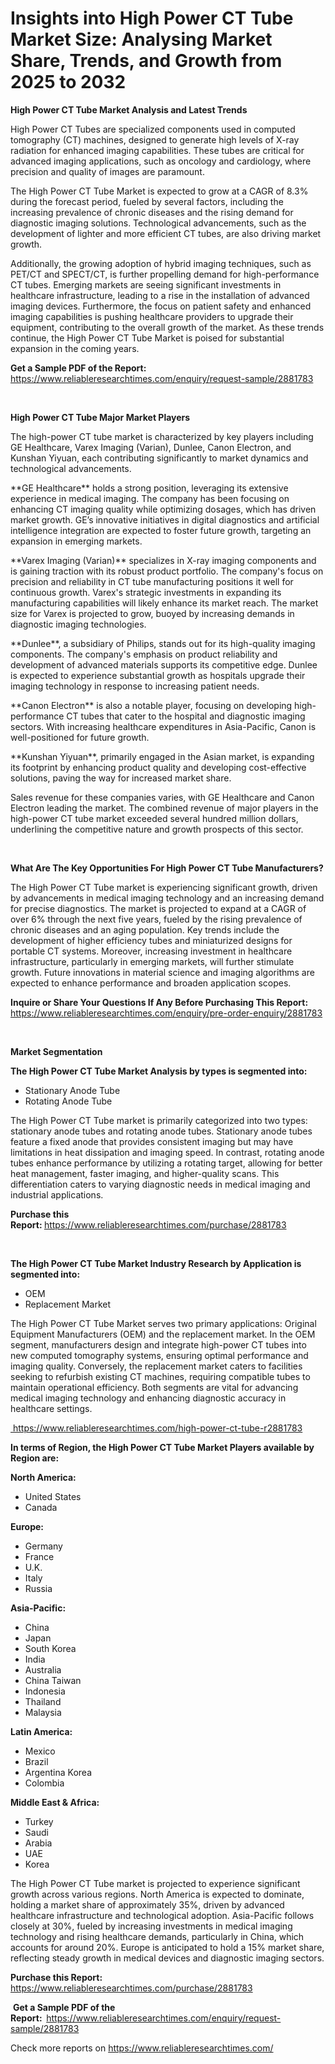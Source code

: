 <p><h1>Insights into High Power CT Tube Market Size: Analysing Market Share, Trends, and Growth from 2025 to 2032</h1></p><p><strong>High Power CT Tube Market Analysis and Latest Trends</strong></p>
<p><p>High Power CT Tubes are specialized components used in computed tomography (CT) machines, designed to generate high levels of X-ray radiation for enhanced imaging capabilities. These tubes are critical for advanced imaging applications, such as oncology and cardiology, where precision and quality of images are paramount.</p><p>The High Power CT Tube Market is expected to grow at a CAGR of 8.3% during the forecast period, fueled by several factors, including the increasing prevalence of chronic diseases and the rising demand for diagnostic imaging solutions. Technological advancements, such as the development of lighter and more efficient CT tubes, are also driving market growth. </p><p>Additionally, the growing adoption of hybrid imaging techniques, such as PET/CT and SPECT/CT, is further propelling demand for high-performance CT tubes. Emerging markets are seeing significant investments in healthcare infrastructure, leading to a rise in the installation of advanced imaging devices. Furthermore, the focus on patient safety and enhanced imaging capabilities is pushing healthcare providers to upgrade their equipment, contributing to the overall growth of the market. As these trends continue, the High Power CT Tube Market is poised for substantial expansion in the coming years.</p></p>
<p><strong>Get a Sample PDF of the Report:&nbsp;</strong> <a href="https://www.reliableresearchtimes.com/enquiry/request-sample/2881783?utm_campaign=2989&utm_medium=2&utm_source=Github&utm_content=ia&utm_term=12032025&utm_id=high-power-ct-tube">https://www.reliableresearchtimes.com/enquiry/request-sample/2881783</a></p>
<p>&nbsp;</p>
<p><strong>High Power CT Tube Major Market Players</strong></p>
<p><p>The high-power CT tube market is characterized by key players including GE Healthcare, Varex Imaging (Varian), Dunlee, Canon Electron, and Kunshan Yiyuan, each contributing significantly to market dynamics and technological advancements.</p><p>**GE Healthcare** holds a strong position, leveraging its extensive experience in medical imaging. The company has been focusing on enhancing CT imaging quality while optimizing dosages, which has driven market growth. GE’s innovative initiatives in digital diagnostics and artificial intelligence integration are expected to foster future growth, targeting an expansion in emerging markets.</p><p>**Varex Imaging (Varian)** specializes in X-ray imaging components and is gaining traction with its robust product portfolio. The company's focus on precision and reliability in CT tube manufacturing positions it well for continuous growth. Varex's strategic investments in expanding its manufacturing capabilities will likely enhance its market reach. The market size for Varex is projected to grow, buoyed by increasing demands in diagnostic imaging technologies.</p><p>**Dunlee**, a subsidiary of Philips, stands out for its high-quality imaging components. The company's emphasis on product reliability and development of advanced materials supports its competitive edge. Dunlee is expected to experience substantial growth as hospitals upgrade their imaging technology in response to increasing patient needs.</p><p>**Canon Electron** is also a notable player, focusing on developing high-performance CT tubes that cater to the hospital and diagnostic imaging sectors. With increasing healthcare expenditures in Asia-Pacific, Canon is well-positioned for future growth.</p><p>**Kunshan Yiyuan**, primarily engaged in the Asian market, is expanding its footprint by enhancing product quality and developing cost-effective solutions, paving the way for increased market share.</p><p>Sales revenue for these companies varies, with GE Healthcare and Canon Electron leading the market. The combined revenue of major players in the high-power CT tube market exceeded several hundred million dollars, underlining the competitive nature and growth prospects of this sector.</p></p>
<p>&nbsp;</p>
<p><strong>What Are The Key Opportunities For High Power CT Tube Manufacturers?</strong></p>
<p><p>The High Power CT Tube market is experiencing significant growth, driven by advancements in medical imaging technology and an increasing demand for precise diagnostics. The market is projected to expand at a CAGR of over 6% through the next five years, fueled by the rising prevalence of chronic diseases and an aging population. Key trends include the development of higher efficiency tubes and miniaturized designs for portable CT systems. Moreover, increasing investment in healthcare infrastructure, particularly in emerging markets, will further stimulate growth. Future innovations in material science and imaging algorithms are expected to enhance performance and broaden application scopes.</p></p>
<p><strong>Inquire or Share Your Questions If Any Before Purchasing This Report:</strong> <a href="https://www.reliableresearchtimes.com/enquiry/pre-order-enquiry/2881783?utm_campaign=2989&utm_medium=2&utm_source=Github&utm_content=ia&utm_term=12032025&utm_id=high-power-ct-tube">https://www.reliableresearchtimes.com/enquiry/pre-order-enquiry/2881783</a></p>
<p>&nbsp;</p>
<p><strong>Market Segmentation</strong></p>
<p><strong>The High Power CT Tube Market Analysis by types is segmented into:</strong></p>
<p><ul><li>Stationary Anode Tube</li><li>Rotating Anode Tube</li></ul></p>
<p><p>The High Power CT Tube market is primarily categorized into two types: stationary anode tubes and rotating anode tubes. Stationary anode tubes feature a fixed anode that provides consistent imaging but may have limitations in heat dissipation and imaging speed. In contrast, rotating anode tubes enhance performance by utilizing a rotating target, allowing for better heat management, faster imaging, and higher-quality scans. This differentiation caters to varying diagnostic needs in medical imaging and industrial applications.</p></p>
<p><strong>Purchase this Report:&nbsp;</strong><a href="https://www.reliableresearchtimes.com/purchase/2881783?utm_campaign=2989&utm_medium=2&utm_source=Github&utm_content=ia&utm_term=12032025&utm_id=high-power-ct-tube">https://www.reliableresearchtimes.com/purchase/2881783</a></p>
<p>&nbsp;</p>
<p><strong>The High Power CT Tube Market Industry Research by Application is segmented into:</strong></p>
<p><ul><li>OEM</li><li>Replacement Market</li></ul></p>
<p><p>The High Power CT Tube Market serves two primary applications: Original Equipment Manufacturers (OEM) and the replacement market. In the OEM segment, manufacturers design and integrate high-power CT tubes into new computed tomography systems, ensuring optimal performance and imaging quality. Conversely, the replacement market caters to facilities seeking to refurbish existing CT machines, requiring compatible tubes to maintain operational efficiency. Both segments are vital for advancing medical imaging technology and enhancing diagnostic accuracy in healthcare settings.</p></p>
<p><a href="https://www.reliableresearchtimes.com/high-power-ct-tube-r2881783?utm_campaign=2989&utm_medium=2&utm_source=Github&utm_content=ia&utm_term=12032025&utm_id=high-power-ct-tube">&nbsp;https://www.reliableresearchtimes.com/high-power-ct-tube-r2881783</a></p>
<p><strong>In terms of Region, the High Power CT Tube Market Players available by Region are:</strong></p>
<p>
    <p> <strong> North America: </strong>
        <ul>
            <li>United States</li>
            <li>Canada</li>
        </ul>
        </p> 
    <p> <strong> Europe: </strong>
        <ul>
            <li>Germany</li>
            <li>France</li>
            <li>U.K.</li>
            <li>Italy</li>
            <li>Russia</li>
        </ul>
        </p> 
    <p> <strong> Asia-Pacific: </strong>
        <ul>
            <li>China</li>
            <li>Japan</li>
            <li>South Korea</li>
            <li>India</li>
            <li>Australia</li>
            <li>China Taiwan</li>
            <li>Indonesia</li>
            <li>Thailand</li>
            <li>Malaysia</li>
        </ul>
        </p> 
    <p> <strong> Latin America: </strong>
        <ul>
            <li>Mexico</li>
            <li>Brazil</li>
            <li>Argentina Korea</li>
            <li>Colombia</li>
        </ul>
        </p> 
    <p> <strong> Middle East & Africa: </strong>
        <ul>
            <li>Turkey</li>
            <li>Saudi</li>
            <li>Arabia</li>
            <li>UAE</li>
            <li>Korea</li>
        </ul>
    </p>
    </p>
<p><p>The High Power CT Tube market is projected to experience significant growth across various regions. North America is expected to dominate, holding a market share of approximately 35%, driven by advanced healthcare infrastructure and technological adoption. Asia-Pacific follows closely at 30%, fueled by increasing investments in medical imaging technology and rising healthcare demands, particularly in China, which accounts for around 20%. Europe is anticipated to hold a 15% market share, reflecting steady growth in medical devices and diagnostic imaging sectors.</p></p>
<p><strong>Purchase this Report: </strong><a href="https://www.reliableresearchtimes.com/purchase/2881783?utm_campaign=2989&utm_medium=2&utm_source=Github&utm_content=ia&utm_term=12032025&utm_id=high-power-ct-tube">https://www.reliableresearchtimes.com/purchase/2881783</a></p>
<p>&nbsp;<strong>Get a Sample PDF of the Report:&nbsp;&nbsp;</strong><a href="https://www.reliableresearchtimes.com/enquiry/request-sample/2881783?utm_campaign=2989&utm_medium=2&utm_source=Github&utm_content=ia&utm_term=12032025&utm_id=high-power-ct-tube">https://www.reliableresearchtimes.com/enquiry/request-sample/2881783</a></p>
<p><strong></strong></p>
<p>Check more reports on <a href="https://www.reliableresearchtimes.com/?utm_campaign=2989&utm_medium=2&utm_source=Github&utm_content=ia&utm_term=12032025&utm_id=high-power-ct-tube">https://www.reliableresearchtimes.com/</a></p>